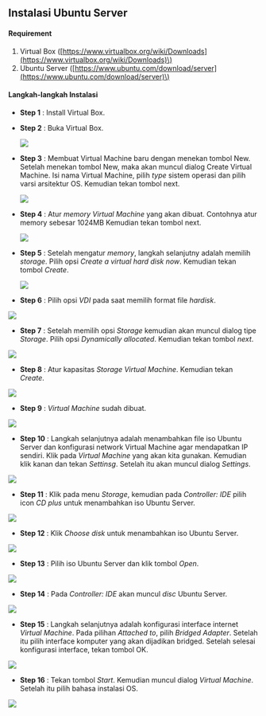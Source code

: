

## Instalasi Ubuntu Server

#### Requirement

1. Virtual Box \([https://www.virtualbox.org/wiki/Downloads](https://www.virtualbox.org/wiki/Downloads)\)
2. Ubuntu Server \([https://www.ubuntu.com/download/server](https://www.ubuntu.com/download/server)\)

#### Langkah-langkah Instalasi

* **Step 1** : Install Virtual Box.
* **Step 2** : Buka Virtual Box.

   ![](/assets/ubuntu-server/1.PNG)
* **Step 3** : Membuat Virtual Machine baru dengan menekan tombol New. Setelah menekan tombol New, maka akan muncul dialog Create Virtual Machine. Isi nama Virtual Machine, pilih _type_ sistem operasi dan pilih varsi arsitektur OS. Kemudian tekan tombol next.

   ![](/assets/ubuntu-server/2.PNG)
* **Step 4** : Atur _memory_ _Virtual Machine_ yang akan dibuat. Contohnya atur memory sebesar 1024MB Kemudian tekan tombol next.

   ![](/assets/ubuntu-server/3.PNG)
* **Step 5** : Setelah mengatur _memory_, langkah selanjutny adalah memilih _storage_. Pilih opsi _Create a virtual hard disk now_. Kemudian tekan tombol _Create_.

   ![](/assets/ubuntu-server/4.PNG)
* **Step 6** : Pilih opsi _VDI_ pada saat memilih format file _hardisk_.

![](/assets/ubuntu-server/5.PNG)

* **Step 7** : Setelah memilih opsi _Storage_ kemudian akan muncul dialog tipe _Storage_. Pilih opsi _Dynamically allocated_. Kemudian tekan tombol _next_.

![](/assets/ubuntu-server/6.PNG)
* **Step 8** : Atur kapasitas _Storage_ _Virtual Machine_. Kemudian tekan _Create_.

![](/assets/ubuntu-server/7.PNG)
* **Step 9** : _Virtual Machine_ sudah dibuat.

![](/assets/ubuntu-server/8.PNG)
* **Step 10** : Langkah selanjutnya adalah menambahkan file iso Ubuntu Server dan konfigurasi network Virtual Machine agar mendapatkan IP sendiri. Klik pada _Virtual Machine_ yang akan kita gunakan. Kemudian klik kanan dan tekan _Settinsg_. Setelah itu akan muncul dialog _Settings_.

![](/assets/ubuntu-server/9.PNG)
* **Step 11** : Klik pada menu _Storage_, kemudian pada _Controller: IDE_ pilih icon _CD plus_ untuk menambahkan iso Ubuntu Server.

![](/assets/ubuntu-server/10.PNG)
* **Step 12** : Klik _Choose disk_ untuk menambahkan iso Ubuntu Server.

![](/assets/ubuntu-server/11.PNG)

* **Step 13** : Pilih iso Ubuntu Server dan klik tombol _Open_.

![](/assets/ubuntu-server/12.PNG)

* **Step 14** : Pada _Controller: IDE_ akan muncul _disc_ Ubuntu Server.

![](/assets/ubuntu-server/13.PNG)

* **Step 15** : Langkah selanjutnya adalah konfigurasi interface internet _Virtual Machine_. Pada pilihan _Attached to_, pilih _Bridged Adapter_. Setelah itu pilih interface komputer yang akan dijadikan bridged. Setelah selesai konfigurasi interface, tekan tombol OK.

![](/assets/ubuntu-server/14.PNG)

* **Step 16** : Tekan tombol _Start_. Kemudian muncul dialog _Virtual Machine_. Setelah itu pilih bahasa instalasi OS.

![](/assets/ubuntu-server/15.PNG)









